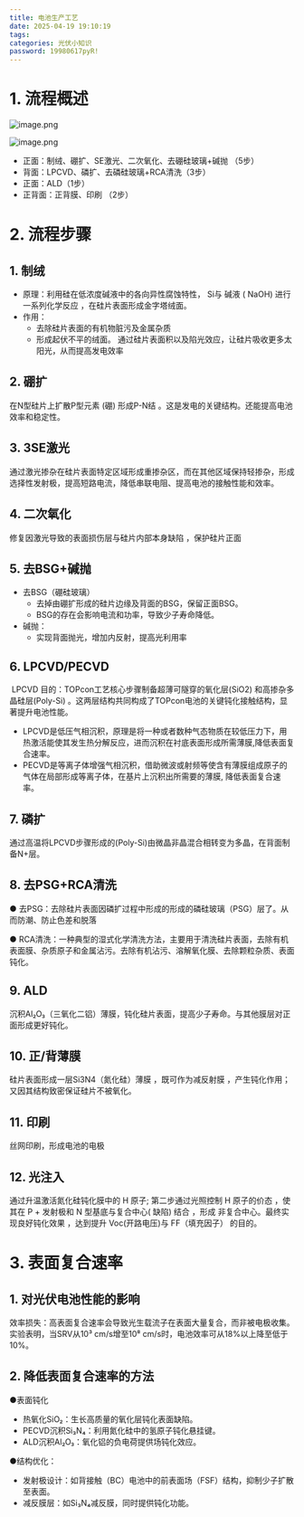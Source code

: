 ```yaml
---
title: 电池生产工艺
date: 2025-04-19 19:10:19
tags:
categories: 光伏小知识
password: 19980617pyR!
---
```


# 1. 流程概述



![image.png](https://panyuro.oss-cn-beijing.aliyuncs.com/1744616444003-67341e05-04a0-4b92-a815-fb5ddb10de48.png)



![image.png](https://panyuro.oss-cn-beijing.aliyuncs.com/1744684356397-e135eef6-c942-40ab-925c-25c94208a70d.png)



- 正面：制绒、硼扩、SE激光、二次氧化、去硼硅玻璃+碱抛  （5步）
- 背面：LPCVD、磷扩、去磷硅玻璃+RCA清洗（3步）
- 正面：ALD（1步）
- 正背面：正背膜、印刷 （2步）

# 2. 流程步骤

## 1. 制绒

- 原理：利用硅在低浓度碱液中的各向异性腐蚀特性， Si与 碱液 ( NaOH) 进行一系列化学反应 ，在硅片表面形成金字塔绒面。
- 作用： 
  - 去除硅片表面的有机物脏污及金属杂质  
  - 形成起伏不平的绒面。 通过硅片表面积以及陷光效应，让硅片吸收更多太阳光，从而提高发电效率

## 2. 硼扩

在N型硅片上扩散P型元素 (硼) 形成P-N结 。这是发电的关键结构。还能提高电池效率和稳定性。

## 3. 3SE激光

通过激光掺杂在硅片表面特定区域形成重掺杂区，而在其他区域保持轻掺杂，形成选择性发射极，提高短路电流，降低串联电阻、提高电池的接触性能和效率。

## 4. 二次氧化

修复因激光导致的表面损伤层与硅片内部本身缺陷 ，保护硅片正面 

## 5. 去BSG+碱抛

- 去BSG（硼硅玻璃）
  - 去掉由硼扩形成的硅片边缘及背面的BSG，保留正面BSG。
  - BSG的存在会影响电流和功率，导致少子寿命降低。
- 碱抛：
  - 实现背面抛光，增加内反射，提高光利用率

## 6. LPCVD/PECVD

​      LPCVD 目的：TOPcon工艺核心步骤制备超薄可隧穿的氧化层(SiO2) 和高掺杂多晶硅层(Poly-Si) 。这两层结构共同构成了TOPcon电池的关键钝化接触结构，显著提升电池性能。

- LPCVD是低压气相沉积，原理是将一种或者数种气态物质在较低压力下，用热激活能使其发生热分解反应，进而沉积在衬底表面形成所需薄膜,降低表面复合速率。
- PECVD是等离子体增强气相沉积，借助微波或射频等使含有薄膜组成原子的气体在局部形成等离子体，在基片上沉积出所需要的薄膜, 降低表面复合速率。

## 7. 磷扩

通过高温将LPCVD步骤形成的(Poly-Si)由微晶非晶混合相转变为多晶，在背面制备N+层。

## 8. 去PSG+RCA清洗

● 去PSG：去除硅片表面因磷扩过程中形成的形成的磷硅玻璃（PSG）层了。从而防潮、防止色差和脱落

● RCA清洗：一种典型的湿式化学清洗方法，主要用于清洗硅片表面，去除有机表面膜、杂质原子和金属沾污。去除有机沾污、溶解氧化膜、去除颗粒杂质、表面钝化。

## 9. ALD

沉积Al₂O₃（三氧化二铝）薄膜，钝化硅片表面，提高少子寿命。与其他膜层对正面形成更好钝化。



## 10. 正/背薄膜

硅片表面形成一层Si3N4（氮化硅）薄膜 ，既可作为减反射膜 ，产生钝化作用； 又因其结构致密保证硅片不被氧化。



## 11. 印刷

丝网印刷，形成电池的电极

## 12. 光注入 

通过升温激活氮化硅钝化膜中的 H 原子; 第二步通过光照控制 H 原子的价态 ，使其在 P + 发射极和 N 型基底与复合中心( 缺陷) 结合 ，形成 非复合中心。最终实现良好钝化效果 ，达到提升 Voc(开路电压)与 FF（填充因子） 的目的。   

# 3. 表面复合速率

## 1. 对光伏电池性能的影响

效率损失：高表面复合速率会导致光生载流子在表面大量复合，而非被电极收集。实验表明，当SRV从10³ cm/s增至10⁸ cm/s时，电池效率可从18%以上降至低于10%。

## 2. 降低表面复合速率的方法

●表面钝化

- 热氧化SiO₂：生长高质量的氧化层钝化表面缺陷。
- PECVD沉积Si₃N₄：利用氮化硅中的氢原子钝化悬挂键。
- ALD沉积Al₂O₃：氧化铝的负电荷提供场钝化效应。

●结构优化：

- 发射极设计：如背接触（BC）电池中的前表面场（FSF）结构，抑制少子扩散至表面。
- 减反膜层：如Si₃N₄减反膜，同时提供钝化功能。

